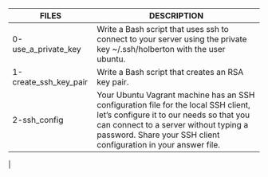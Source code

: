 | FILES  | DESCRIPTION |
| ------------- | ------------- |
| 0-use_a_private_key | Write a Bash script that uses ssh to connect to your server using the private key ~/.ssh/holberton with the user ubuntu. |
| 1-create_ssh_key_pair | Write a Bash script that creates an RSA key pair. |
| 2-ssh_config | Your Ubuntu Vagrant machine has an SSH configuration file for the local SSH client, let’s configure it to our needs so that you can connect to a server without typing a password. Share your SSH client configuration in your answer file. |
| 